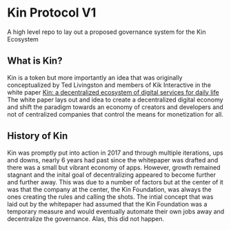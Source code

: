 # Kin Protocol V1
A high level repo to lay out a proposed governance system for the Kin Ecosystem

## What is Kin?
Kin is a token but more importantly an idea that was originally conceptualized by Ted Livingston and members of Kik Interactive in the white paper [Kin: a decentralized 
ecosystem of digital services for daily life](https://whitepaper.io/document/71/kin-whitepaper) The white paper lays out and idea to create a decentralized digital economy and shift the paradigm towards an economy of creators and developers and not of centralized companies that control the means for monetization for all. 

## History of Kin
Kin was promptly put into action in 2017 and through multiple iterations, ups and downs, nearly 6 years had past since the whitepaper was drafted and there was a small but vibrant economy of apps.  However, growth remained stagnant and the inital goal of decentralizing appeared to become further and further away.  This was due to a number of factors but at the center of it was that the company at the center, the Kin Foundation, was always the ones creating the rules and calling the shots.  The intial concept that was laid out by the whitepaper had assumed that the Kin Foundation was a temporary measure and would eventually automate their own jobs away and decentralize the governance. Alas, this did not happen.
